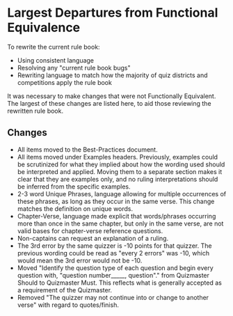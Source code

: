 # Largest Departures from Functional Equivalence

To rewrite the current rule book:

- Using consistent language
- Resolving any "current rule book bugs"
- Rewriting language to match how the majority of quiz districts and competitions apply the rule book

It was necessary to make changes that were not Functionally Equivalent. The largest of these changes are listed here, to aid those reviewing the rewritten rule book.

## Changes

- All items moved to the Best-Practices document.
- All items moved under Examples headers. Previously, examples could be scrutinized for what they implied about how the wording used should be interpreted and applied. Moving them to a separate section makes it clear that they are examples only, and no ruling interpretations should be inferred from the specific examples.
- 2-3 word Unique Phrases, language allowing for multiple occurrences of these phrases, as long as they occur in the same verse. This change matches the definition on unique words.
- Chapter-Verse, language made explicit that words/phrases occurring more than once in the same chapter, but only in the same verse, are not valid bases for chapter-verse reference questions.
- Non-captains can request an explanation of a ruling.
- The 3rd error by the same quizzer is -10 points for that quizzer. The previous wording could be read as "every 2 errors" was -10, which would mean the 3rd error would not be -10.
- Moved "Identify the question type of each question and begin every question with, "question number_____, question"." from Quizmaster Should to Quizmaster Must. This reflects what is generally accepted as a requirement of the Quizmaster.
- Removed "The quizzer may not continue into or change to another verse" with regard to quotes/finish.

